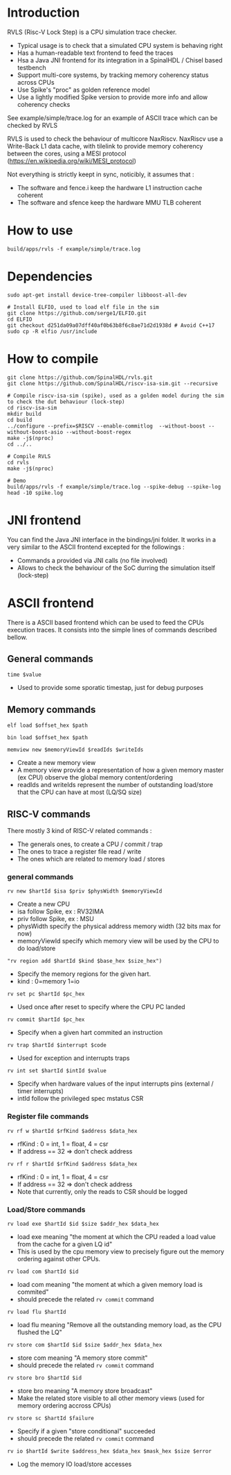 # Introduction

RVLS (Risc-V Lock Step) is a CPU simulation trace checker.
- Typical usage is to check that a simulated CPU system is behaving right
- Has a human-readable text frontend to feed the traces
- Hsa a Java JNI frontend for its integration in a SpinalHDL / Chisel based testbench
- Support multi-core systems, by tracking memory coherency status across CPUs
- Use Spike's "proc" as golden reference model
- Use a lightly modified Spike version to provide more info and allow coherency checks

See example/simple/trace.log for an example of ASCII trace which can be checked by RVLS

RVLS is used to check the behaviour of multicore NaxRiscv. 
NaxRiscv use a Write-Back L1 data cache, with tilelink to provide memory coherency between the cores, using a MESI protocol (https://en.wikipedia.org/wiki/MESI_protocol)

Not everything is strictly keept in sync, noticibly, it assumes that :
- The software and fence.i  keep the hardware L1 instruction cache coherent
- The software and sfence keep the hardware MMU TLB coherent

# How to use

```shell
build/apps/rvls -f example/simple/trace.log
```

# Dependencies

```shell
sudo apt-get install device-tree-compiler libboost-all-dev

# Install ELFIO, used to load elf file in the sim 
git clone https://github.com/serge1/ELFIO.git
cd ELFIO
git checkout d251da09a07dff40af0b63b8f6c8ae71d2d1938d # Avoid C++17
sudo cp -R elfio /usr/include
```

# How to compile

```shell
git clone https://github.com/SpinalHDL/rvls.git
git clone https://github.com/SpinalHDL/riscv-isa-sim.git --recursive

# Compile riscv-isa-sim (spike), used as a golden model during the sim to check the dut behaviour (lock-step)
cd riscv-isa-sim
mkdir build
cd build
../configure --prefix=$RISCV --enable-commitlog  --without-boost --without-boost-asio --without-boost-regex
make -j$(nproc)
cd ../..

# Compile RVLS
cd rvls
make -j$(nproc)

# Demo
build/apps/rvls -f example/simple/trace.log --spike-debug --spike-log
head -10 spike.log
```
   
# JNI frontend

You can find the Java JNI interface in the bindings/jni folder. It works in a very similar to the ASCII frontend excepted for the followings : 
- Commands a provided via JNI calls (no file involved)
- Allows to check the behaviour of the SoC durring the simulation itself (lock-step) 

# ASCII frontend

There is a ASCII based frontend which can be used to feed the CPUs execution traces.
It consists into the simple lines of commands described bellow. 

## General commands

`time $value`
- Used to provide some sporatic timestap, just for debug purposes

## Memory commands

`elf load $offset_hex $path`

`bin load $offset_hex $path`

`memview new $memoryViewId $readIds $writeIds`
- Create a new memory view
- A memory view provide a representation of how a given memory master (ex CPU) observe the global memory content/ordering
- readIds and writeIds represent the number of outstanding load/store that the CPU can have at most (LQ/SQ size)


## RISC-V commands

There mostly 3 kind of RISC-V related commands :
- The generals ones, to create a CPU / commit / trap
- The ones to trace a register file read / write
- The ones which are related to memory load / stores

### general commands

`rv new $hartId $isa $priv $physWidth $memoryViewId`
- Create a new CPU
- isa follow Spike, ex : RV32IMA
- priv follow Spike, ex : MSU
- physWidth specify the physical address memory width (32 bits max for now)
- memoryViewId specify which memory view will be used by the CPU to do load/store

`"rv region add $hartId $kind $base_hex $size_hex")`
- Specify the memory regions for the given hart.
- kind : 0=memory 1=io

`rv set pc $hartId $pc_hex`
- Used once after reset to specify where the CPU PC landed

`rv commit $hartId $pc_hex`
- Specify when a given hart commited an instruction

`rv trap $hartId $interrupt $code`
- Used for exception and interrupts traps

`rv int set $hartId $intId $value`
- Specify when hardware values of the input interrupts pins (external / timer interrupts)
- intId follow the privileged spec mstatus CSR 

### Register file commands 

`rv rf w $hartId $rfKind $address $data_hex`
- rfKind : 0 = int, 1 = float, 4 = csr 
- If address == 32 => don't check address

`rv rf r $hartId $rfKind $address $data_hex`
- rfKind : 0 = int, 1 = float, 4 = csr 
- If address == 32 => don't check address
- Note that currently, only the reads to CSR should be logged

### Load/Store commands
`rv load exe $hartId $id $size $addr_hex $data_hex`
- load exe meaning "the moment at which the CPU readed a load value from the cache for a given LQ id"
- This is used by the cpu memory view to precisely figure out the memory ordering against other CPUs.

`rv load com $hartId $id`
- load com meaning "the moment at which a given memory load is commited"
- should precede the related `rv commit` command

`rv load flu $hartId`
- load flu meaning "Remove all the outstanding memory load, as the CPU flushed the LQ"

`rv store com $hartId $id $size $addr_hex $data_hex`
- store com meaning "A memory store commit"
- should precede the related `rv commit` command

`rv store bro $hartId $id`
- store bro meaning "A memory store broadcast"
- Make the related store visible to all other memory views (used for memory ordering accross CPUs)

`rv store sc $hartId $failure`
- Specify if a given "store conditional" succeeded
- should precede the related `rv commit` command

`rv io $hartId $write $address_hex $data_hex $mask_hex $size $error`
- Log the memory IO load/store accesses
